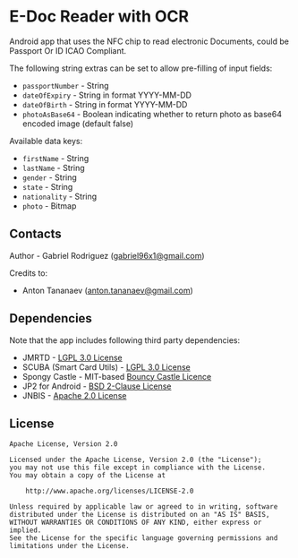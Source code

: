 # E-Doc Reader with OCR


Android app that uses the NFC chip to read electronic Documents, could be Passport Or ID ICAO Compliant.


The following string extras can be set to allow pre-filling of input fields:
- `passportNumber` - String
- `dateOfExpiry` - String in format YYYY-MM-DD
- `dateOfBirth` - String in format YYYY-MM-DD
- `photoAsBase64` - Boolean indicating whether to return photo as base64 encoded image (default false)

Available data keys:
- `firstName` - String
- `lastName` - String
- `gender` - String
- `state` - String
- `nationality` - String
- `photo` - Bitmap

## Contacts

Author - Gabriel Rodriguez ([gabriel96x1@gmail.com](mailto:gabriel96x1@gmail.com))

Credits to:

- Anton Tananaev ([anton.tananaev@gmail.com](mailto:anton.tananaev@gmail.com))

## Dependencies

Note that the app includes following third party dependencies:

- JMRTD - [LGPL 3.0 License](https://www.gnu.org/licenses/lgpl-3.0.en.html)
- SCUBA (Smart Card Utils) - [LGPL 3.0 License](https://www.gnu.org/licenses/lgpl-3.0.en.html)
- Spongy Castle - MIT-based [Bouncy Castle Licence](https://www.bouncycastle.org/licence.html)
- JP2 for Android - [BSD 2-Clause License](https://opensource.org/licenses/BSD-2-Clause)
- JNBIS - [Apache 2.0 License](https://www.apache.org/licenses/LICENSE-2.0)

## License

    Apache License, Version 2.0

    Licensed under the Apache License, Version 2.0 (the "License");
    you may not use this file except in compliance with the License.
    You may obtain a copy of the License at

        http://www.apache.org/licenses/LICENSE-2.0

    Unless required by applicable law or agreed to in writing, software
    distributed under the License is distributed on an "AS IS" BASIS,
    WITHOUT WARRANTIES OR CONDITIONS OF ANY KIND, either express or implied.
    See the License for the specific language governing permissions and
    limitations under the License.
